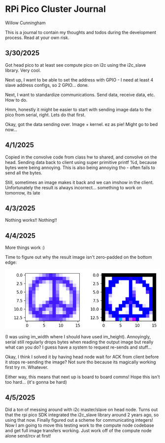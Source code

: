 # RPi Pico Cluster Journal
Willow Cunningham

This is a journal to contain my thoughts and todos during the development process. 
Read at your own risk.

## 3/30/2025

Got head pico to at least see compute pico on i2c using the i2c_slave library.
Very cool.

Next up, I want to be able to set the address with GPIO - I need at least 4 slave address configs, so 2 GPIO... done.

Next, I want to standardize communications. 
Send data, receive data, etc.
How to do.

Hmm, honestly it might be easier to start with sending image data to the pico from serial, right. Lets do that first.

Okay, got the data sending over. Image + kernel. ez as pie! Might go to bed now...

## 4/1/2025

Copied in the convolve code from class hw to shared, and convolve on the head. 
Sending data back to client using super primitive printf %d, because bytes were being annoying.
This is also being annoying tho - often fails to send all the bytes.

Still, sometimes an image makes it back and we can imshow in the client.
Unfortunately the result is always incorrect... something to work on tomorrow, its late

## 4/3/2025

Nothing works!! Nothing!!

## 4/4/2025

More things work :)

Time to figure out why the result image isn't zero-padded on the bottom edge:

![Peace sign thru a sharpen filter](./bad_padding.png)

(I was using im_width where I should have used im_height).
Annoyingly, serial still regularly drops bytes when reading the output image but really what can you do? I guess have a system to request re-sends and stuff...

Okay, I think I solved it by having head node wait for ACK from client before it stops re-sending the image? Not sure tho because its magically working first try rn. 
Whatever.

Either way, this means that next up is board to board comms! Hope this isn't too hard... (it's gonna be hard)

## 4/5/2025

Did a ton of messing around with i2c master/slave on head node. 
Turns out that the rpi pico SDK integrated the i2c_slave library around 2 years ago, so using that now.
Finally figured out a scheme for communicating integers! 
Now I am going to move this testing work to the compute node codebase and get full image transfers working.
Just work off of the compute node alone send/rcv at first!